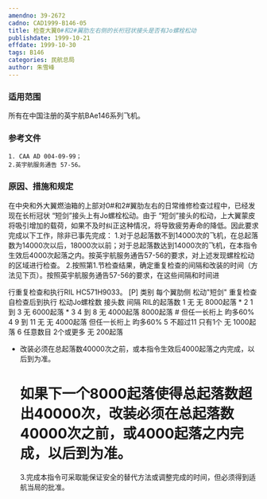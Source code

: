 ```yaml
---
amendno: 39-2672
cadno: CAD1999-B146-05
title: 检查大翼0#和2#翼肋左右侧的长桁冠状接头是否有Jo螺栓松动
publishdate: 1999-10-21
effdate: 1999-10-30
tags: B146
categories: 民航总局
author: 朱雪峰
---
```


### 适用范围 
所有在中国注册的英宇航BAe146系列飞机。

### 参考文件
    1. CAA AD 004-09-99；
    2.英宇航服务通告 57-56。


### 原因、措施和规定 
在中央和外大翼燃油箱的上部对0#和2#翼肋左右的日常维修检查过程中，已经发现在长桁冠状 “短剑”接头上有Jo螺栓松动。由于 “短剑”接头的松动，上大翼蒙皮将吸引增加的载荷，如果不及时纠正这种情况，将导致疲劳寿命的降低。因此要求完成以下工作，除非已事先完成： 
    1.对于总起落数不到14000次的飞机，在总起落数为14000次以后，18000次以前；对于总起落数达到14000次的飞机，在本指令生效后4000次起落之内。按英宇航服务通告57-56的要求，对上述发现螺栓松动的区域进行检查。 
    2.按照第1.节检查结果，确定重复检查的间隔和改装的时间（方法见下页）。按照英宇航服务通告57-56的要求，在这些间隔和时间进

  
行重复检查和执行RIL HC571H9033。 
[P] 类别 每个翼肋侧 松动"短剑"  重复检查 自检查后到执行 
      松动Jo螺栓数  接头数 间隔 RIL的起落数 1 无 无 8000起落  * 2 1 到 3 无 6000起落  * 3 4 到 8 无       4000起落  8000起落 # 
      但任一长桁上         昀多60% 
4 9 到 11 无 无 4000起落       但任一长桁上         昀多60% 
5 不超过11  只有1个 无 1000起落 6 任意数目  2个或更多 无 200起落 
* 改装必须在总起落数40000次之前，或本指令生效后4000起落之内完成，以后到为准。 
    # 如果下一个8000起落使得总起落数超出40000次，改装必须在总起落数40000次之前，或4000起落之内完成，以后到为准。 
    3.完成本指令可采取能保证安全的替代方法或调整完成的时间，但必须得到适航当局的批准。
